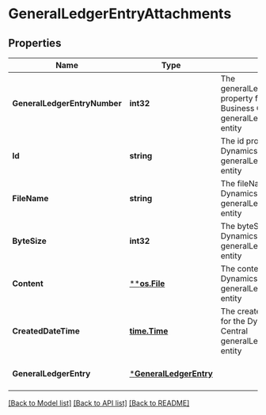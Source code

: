 # GeneralLedgerEntryAttachments

## Properties
Name | Type | Description | Notes
------------ | ------------- | ------------- | -------------
**GeneralLedgerEntryNumber** | **int32** | The generalLedgerEntryNumber property for the Dynamics 365 Business Central generalLedgerEntryAttachments entity | [optional] [default to null]
**Id** | **string** | The id property for the Dynamics 365 Business Central generalLedgerEntryAttachments entity | [optional] [default to null]
**FileName** | **string** | The fileName property for the Dynamics 365 Business Central generalLedgerEntryAttachments entity | [optional] [default to null]
**ByteSize** | **int32** | The byteSize property for the Dynamics 365 Business Central generalLedgerEntryAttachments entity | [optional] [default to null]
**Content** | [****os.File**](*os.File.md) | The content property for the Dynamics 365 Business Central generalLedgerEntryAttachments entity | [optional] [default to null]
**CreatedDateTime** | [**time.Time**](time.Time.md) | The createdDateTime property for the Dynamics 365 Business Central generalLedgerEntryAttachments entity | [optional] [default to null]
**GeneralLedgerEntry** | [***GeneralLedgerEntry**](generalLedgerEntry.md) |  | [optional] [default to null]

[[Back to Model list]](../README.md#documentation-for-models) [[Back to API list]](../README.md#documentation-for-api-endpoints) [[Back to README]](../README.md)

